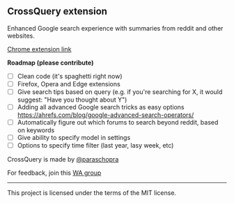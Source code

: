 ## CrossQuery extension

Enhanced Google search experience with summaries from reddit and other websites.

[Chrome extension link](https://chromewebstore.google.com/detail/crossquery/bjafchghcaffbfmdkhkmefppcabcbinl?hl=en-GB&authuser=3)

**Roadmap (please contribute)**
- [ ] Clean code (it's spaghetti right now)
- [ ] Firefox, Opera and Edge extensions
- [ ] Give search tips based on query (e.g. if you're searching for X, it would suggest: "Have you thought about Y")
- [ ] Adding all advanced Google search tricks as easy options https://ahrefs.com/blog/google-advanced-search-operators/
- [ ] Automatically figure out which forums to search beyond reddit, based on keywords
- [ ] Give ability to specify model in settings
- [ ] Options to specify time filter (last year, lasy week, etc)

CrossQuery is made by [@paraschopra](https://x.com/paraschopra)

For feedback, join this [WA group](https://t.co/TnfFxwRFQi)

---

This project is licensed under the terms of the MIT license.
